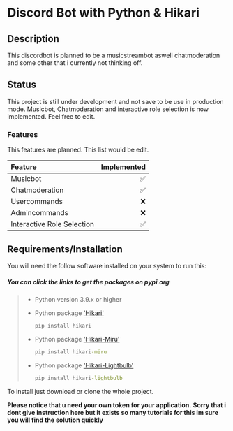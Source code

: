 # Discord Bot with Python & Hikari #

## Description ##

This discordbot is planned to be a musicstreambot aswell chatmoderation and some other that i currently not thinking off.

## Status ##

This project is still under development and not save to be use in production mode.
Musicbot, Chatmoderation and interactive role selection is now implemented.
Feel free to edit.

### Features ###

This features are planned. This list would be edit.

|Feature|Implemented|
|:--------|---------:|
|Musicbot| ✅|
|Chatmoderation| ✅|
|Usercommands|❌|
|Admincommands|❌|
|Interactive Role Selection|✅|

## Requirements/Installation ##

You will need the follow software installed on your system to run this:

##### You can click the links to get the packages on pypi.org ######

> - Python version 3.9.x or higher
> - Python package ['Hikari'](https://pypi.org/project/hikari/)
>
>   ```cmd
>   pip install hikari
>   ```
>
> - Python package ['Hikari-Miru'](https://pypi.org/project/hikari-miru/)
>
>   ```cmd
>   pip install hikari-miru
>   ````
>
> - Python package ['Hikari-Lightbulb'](https://pypi.org/project/hikari-lightbulb/)
>
>   ```cmd
>   pip install hikari-lightbulb
>   ```

To install just download or clone the whole project.

**Please notice that u need your own token for your application.**
**Sorry that i dont give instruction here but it exists so many tutorials for this im sure you will find the solution quickly**